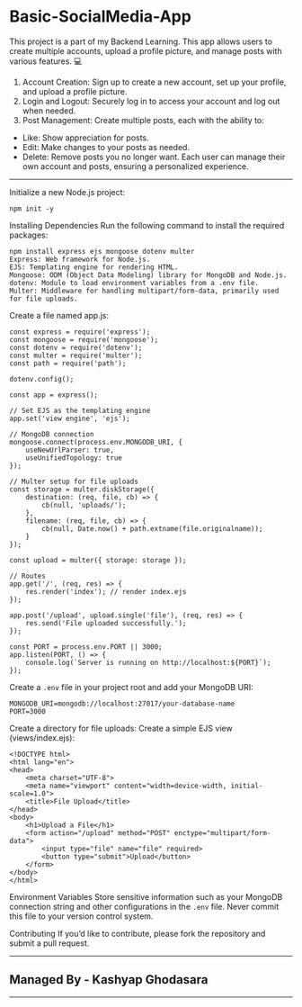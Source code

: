 # Basic-SocialMedia-App
This project is a part of my Backend Learning. 
This app allows users to create multiple accounts, upload a profile picture, and manage posts with various features. 💻

1) Account Creation: Sign up to create a new account, set up your profile, and upload a profile picture.
2) Login and Logout: Securely log in to access your account and log out when needed.
3) Post Management: Create multiple posts, each with the ability to:
 - Like: Show appreciation for posts.
 - Edit: Make changes to your posts as needed.
 - Delete: Remove posts you no longer want.
Each user can manage their own account and posts, ensuring a personalized experience.

-------------------------------------------------------------------------------------

Initialize a new Node.js project:

```
npm init -y
```
Installing Dependencies
Run the following command to install the required packages:


```
npm install express ejs mongoose dotenv multer
Express: Web framework for Node.js.
EJS: Templating engine for rendering HTML.
Mongoose: ODM (Object Data Modeling) library for MongoDB and Node.js.
dotenv: Module to load environment variables from a .env file.
Multer: Middleware for handling multipart/form-data, primarily used for file uploads.
```

Create a file named app.js:

```
const express = require('express');
const mongoose = require('mongoose');
const dotenv = require('dotenv');
const multer = require('multer');
const path = require('path');

dotenv.config();

const app = express();

// Set EJS as the templating engine
app.set('view engine', 'ejs');

// MongoDB connection
mongoose.connect(process.env.MONGODB_URI, {
    useNewUrlParser: true,
    useUnifiedTopology: true
});

// Multer setup for file uploads
const storage = multer.diskStorage({
    destination: (req, file, cb) => {
        cb(null, 'uploads/');
    },
    filename: (req, file, cb) => {
        cb(null, Date.now() + path.extname(file.originalname));
    }
});

const upload = multer({ storage: storage });

// Routes
app.get('/', (req, res) => {
    res.render('index'); // render index.ejs
});

app.post('/upload', upload.single('file'), (req, res) => {
    res.send('File uploaded successfully.');
});

const PORT = process.env.PORT || 3000;
app.listen(PORT, () => {
    console.log(`Server is running on http://localhost:${PORT}`);
});

```
Create a ```.env``` file in your project root and add your MongoDB URI:

```
MONGODB_URI=mongodb://localhost:27017/your-database-name
PORT=3000
```


Create a directory for file uploads:
Create a simple EJS view (views/index.ejs):



```
<!DOCTYPE html>
<html lang="en">
<head>
    <meta charset="UTF-8">
    <meta name="viewport" content="width=device-width, initial-scale=1.0">
    <title>File Upload</title>
</head>
<body>
    <h1>Upload a File</h1>
    <form action="/upload" method="POST" enctype="multipart/form-data">
        <input type="file" name="file" required>
        <button type="submit">Upload</button>
    </form>
</body>
</html>
```
Environment Variables
Store sensitive information such as your MongoDB connection string and other configurations in the ```.env``` file. Never commit this file to your version control system.

Contributing
If you’d like to contribute, please fork the repository and submit a pull request.

-------------------------------------------------
## Managed By - Kashyap Ghodasara 
-------------------------------------------------


